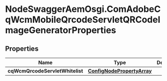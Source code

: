# NodeSwaggerAemOsgi.ComAdobeCqWcmMobileQrcodeServletQRCodeImageGeneratorProperties

## Properties

Name | Type | Description | Notes
------------ | ------------- | ------------- | -------------
**cqWcmQrcodeServletWhitelist** | [**ConfigNodePropertyArray**](ConfigNodePropertyArray.md) |  | [optional] 


